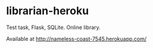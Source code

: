 librarian-heroku
================

Test task, Flask, SQLite. Online library.

Available at http://nameless-coast-7545.herokuapp.com/
